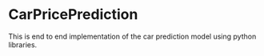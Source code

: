 # CarPricePrediction
This is end to end implementation of the car prediction model using python libraries.
